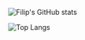 ![Filip's GitHub stats](https://github-readme-stats.vercel.app/api?username=mucnjakf&count_private=true&show_icons=true&theme=github_dark)

![Top Langs](https://github-readme-stats.vercel.app/api/top-langs/?username=mucnjakf&show_icons=true&theme=github_dark)
